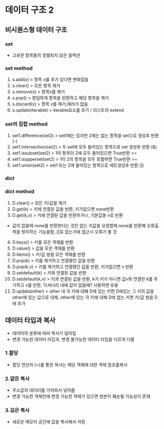 # 데이터 구조 2
## 비시퀀스형 데이터 구조

### set
- 고유한 항목들의 정렬되지 않은 컬렉션

### set method
1. s.add(x) > 항목 x를 추가 있다면 변화없음
2. s.clear() > 모든 항목 제거
3. s.remove(x) > 항목x를 제거
4. s.pop() > 랜덤하게 항목을 반환하고 해당 항목을 제거
5. s.discard(x) > 항목 x를 제거,에러가 없음
6. s.update(iterable) > iterable요소를 추가 / 리스트의 extend

### set의 집합 method
1. set1.difference(set2) > set1에는 있지만 2에는 없는 항목을 set으로 생성후 반환 (-)
2. set1.intersection(set2) > 두 set에 모두 들어있는 항목으로 set 생성후 반환 (&)
3. set1.issubset(set2) > 1의 항목이 2에 모두 들어있으면 True반환 <=
4. set1.isupperset(set2) > 1이 2의 항목을 모두 포함하면 True반환 >=
5. set1.union(set2) > set1 또는 2에 들어있는 항목으로 세트생성후 반환 (|)

### dict

### dict method
1. D.clear() > 모든 키/값을 제거
2. D.get(k) > 키에 연결된 값을 반환, 키가없으면 none반환
3. D.get(k,v) > 키에 연결된 값을 반환하거나, 기본값을 v로 반환
- 값이 없을때 none를 반환한다는 것은 없는 키값을 요청할때 none를 반환해 오류출력을 방지하는 기능을함, []로 없는거에 접근시 오류가 뜰 것
4. D.keys() > 키를 모은 객체를 반환
5. D.value() > 값을 모은 객체를 반환
6. D.items() > 키/값 쌍을 모은 객체를 반환
7. D.pop(k) > 키를 제거하고 연결됐던 값을 반환
8. D.pop(k,v) > 키를 제거하고 연결됐던 값을 반환, 키가없으면 v 반환
9. D.setdefault(k) > 키와 연결된 값을 반환
10. D.setdefault(k,v) > 키과 연결된 값을 반환, k가 키가 아니면 값v와 연결한 k를 추가하고 v를 반환, 딕셔너리 내에 값이 없을때? 사용하면 유용
12. D.updata(other) > other 내 각 키에 대해 D에 있는 키면 D에있는 그 키의 값을 other에 있는 값으로 대체, other에 있는 각 키에 대해 D에 없는 키면 키/값 쌍을 D에 추가

## 데이터 타입과 복사
- 데이터의 분류에 따라 복사가 달라짐
- 변경 가능한 데이터 타입과, 변경 불가능한 데이터 타입을 다르게 다룸

### 1.할당
- 할당 연산자 (=)를 통한 복사는 해당 객체에 대한 객체 참조를복사

### 2.얕은 복사
- 주소값의 데이터를 가져와서 넣어줌
- 변경 가능한 객체안에 변경 가능한 객체가 있으면 원본이 훼손될 가능성이 존재

### 3.깊은 복사
- 새로운 메모리 공간에 값을 복사해서 저장